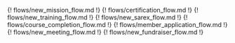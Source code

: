 {! flows/new_mission_flow.md !}
{! flows/certification_flow.md !}
{! flows/new_training_flow.md !}
{! flows/new_sarex_flow.md !}
{! flows/course_completion_flow.md !}
{! flows/member_application_flow.md !}
{! flows/new_meeting_flow.md !}
{! flows/new_fundraiser_flow.md !}